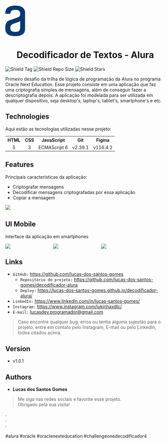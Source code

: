 ![Logo do projeto](https://github.com/lucas-dos-santos-gomes/decodificador-alura/blob/main/src/img/logo-alura.svg) 
<h1 align="center"> Decodificador de Textos - Alura </h1>


![Shield Tag](https://img.shields.io/github/v/tag/lucas-dos-santos-gomes/decodificador-alura)
![Shield Repo Size](https://img.shields.io/github/repo-size/lucas-dos-santos-gomes/decodificador-alura?color=gree)
![Shield Stars](https://img.shields.io/github/stars/lucas-dos-santos-gomes/decodificador-alura?style=social)


Primeiro desafio da trilha de lógica de programação da Alura no programa Oracle Next Education. 
Esse projeto consiste em uma aplicação que faz uma criptografia simples de mensagens, além de conseguir fazer a descriptografia depois. 
A aplicação foi modelada para ser utilizada em qualquer dispositivo, seja desktop's, laptop's, tablet's, smartphone's e etc.


## Technologies

Aqui estão as tecnologias utilizadas nesse projeto: 

<table>
  <tr>
    <th>HTML</th>
    <th>CSS</th>
    <th>JavaScript</th>
    <th>Git</th>
    <th>Figma</th>
  </tr>
  
  <tr align="center">
    <td>5</td>
    <td>3</td>
    <td>ECMAScript 6</td>
    <td>v2.39.1</td>
    <td>v116.4.2</td>
  </tr>
</table>


## Features

Principais características da aplicação:

* Criptografar mensagens
* Decodificar mensagens criptografadas por essa aplicação
* Copiar a mensagem

<img src="https://user-images.githubusercontent.com/106649118/220262550-706f775d-2ccf-4d00-a4e0-7170c9ff78a8.gif">


## UI Mobile

Interface da aplicação em smartphones

<div style="display: flex" align="center">
  <img src="https://user-images.githubusercontent.com/106649118/220264586-f11b80bd-0b4b-41c7-8a0a-fd7fcf416342.jpg" width="30%">
  <img src="https://user-images.githubusercontent.com/106649118/220264583-ee5aa342-c645-4065-a1da-3ebc09334116.jpg" width="30%">
  <img src="https://user-images.githubusercontent.com/106649118/220264578-b7e839d5-1e00-487a-8faa-fbbbedffe263.jpg" width="30%">
</div>


## Links

* `GitHub:` <https://github.com/lucas-dos-santos-gomes>
  - `Repositório do projeto:` <https://github.com/lucas-dos-santos-gomes/decodificador-alura>
  - `Deploy:` <https://lucas-dos-santos-gomes.github.io/decodificador-alura/>
* `LinkedIn:` <https://www.linkedin.com/in/lucas-santos-gomes/>
* `Instagram:` <https://www.instagram.com/lukinhaxdlc/>
* `E-mail:` <lucasdev.programador@gmail.com>

> Caso encontre qualquer bug, erros ou tenha alguma sujestão para o projeto, entre em contato pelo Instagram, E-mail ou pelo LinkedIn, todos citados acima.


## Version

* v1.0.1

## Authors

* **Lucas dos Santos Gomes**

> <p> Me siga nas redes sociais e favorite esse projeto. <br>
> Obrigado pela sua visita! </p>

. <br>
. <br>
. <br><br>
#alura #oracle #oraclenexteducation #challengeonedecodificador4
